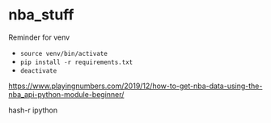 # nba_stuff

Reminder for venv

* `source venv/bin/activate` 
* `pip install -r requirements.txt`
* `deactivate` 

https://www.playingnumbers.com/2019/12/how-to-get-nba-data-using-the-nba_api-python-module-beginner/

hash-r
ipython
